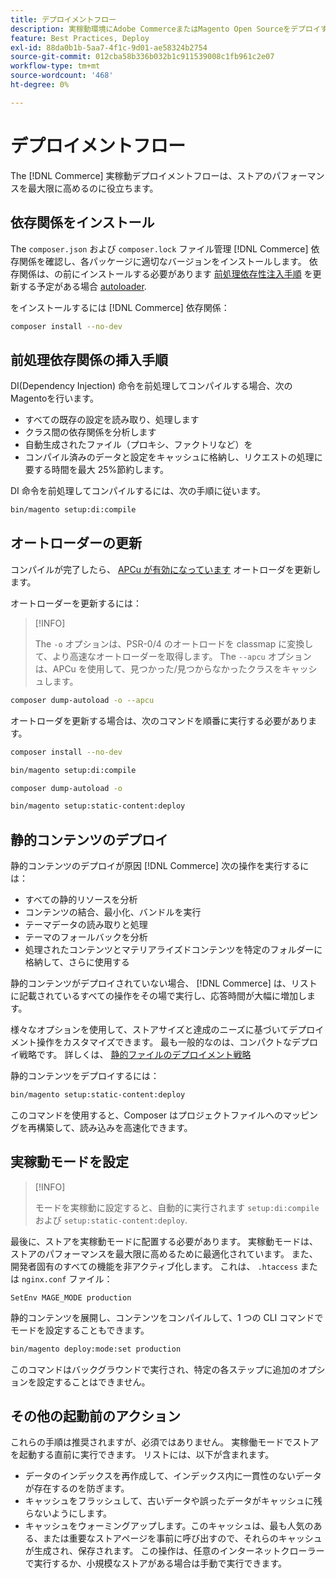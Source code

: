```yaml
---
title: デプロイメントフロー
description: 実稼動環境にAdobe CommerceまたはMagento Open Sourceをデプロイするために必要な手順について説明します。
feature: Best Practices, Deploy
exl-id: 88da0b1b-5aa7-4f1c-9d01-ae58324b2754
source-git-commit: 012cba58b336b032b1c911539008c1fb961c2e07
workflow-type: tm+mt
source-wordcount: '468'
ht-degree: 0%

---
```


# デプロイメントフロー

The [!DNL Commerce] 実稼動デプロイメントフローは、ストアのパフォーマンスを最大限に高めるのに役立ちます。

## 依存関係をインストール

The `composer.json` および `composer.lock` ファイル管理 [!DNL Commerce] 依存関係を確認し、各パッケージに適切なバージョンをインストールします。 依存関係は、の前にインストールする必要があります [前処理依存性注入手順](#preprocess-dependency-injection-instructions) を更新する予定がある場合 [autoloader](#update-the-autoloader).

をインストールするには [!DNL Commerce] 依存関係：

```bash
composer install --no-dev
```

## 前処理依存関係の挿入手順

DI(Dependency Injection) 命令を前処理してコンパイルする場合、次のMagentoを行います。

* すべての既存の設定を読み取り、処理します
* クラス間の依存関係を分析します
* 自動生成されたファイル（プロキシ、ファクトリなど）を
* コンパイル済みのデータと設定をキャッシュに格納し、リクエストの処理に要する時間を最大 25%節約します。

DI 命令を前処理してコンパイルするには、次の手順に従います。

```bash
bin/magento setup:di:compile
```

## オートローダーの更新

コンパイルが完了したら、 [APCu が有効になっています](../performance/software.md#php-settings) オートローダを更新します。

オートローダーを更新するには：

>[!INFO]
>
>The `-o` オプションは、PSR-0/4 のオートロードを classmap に変換して、より高速なオートローダーを取得します。 The `--apcu` オプションは、APCu を使用して、見つかった/見つからなかったクラスをキャッシュします。

```bash
composer dump-autoload -o --apcu
```

オートローダを更新する場合は、次のコマンドを順番に実行する必要があります。

```bash
composer install --no-dev
```

```bash
bin/magento setup:di:compile
```

```bash
composer dump-autoload -o
```

```bash
bin/magento setup:static-content:deploy
```

## 静的コンテンツのデプロイ

静的コンテンツのデプロイが原因 [!DNL Commerce] 次の操作を実行するには：

* すべての静的リソースを分析
* コンテンツの結合、最小化、バンドルを実行
* テーマデータの読み取りと処理
* テーマのフォールバックを分析
* 処理されたコンテンツとマテリアライズドコンテンツを特定のフォルダーに格納して、さらに使用する

静的コンテンツがデプロイされていない場合、 [!DNL Commerce] は、リストに記載されているすべての操作をその場で実行し、応答時間が大幅に増加します。

様々なオプションを使用して、ストアサイズと達成のニーズに基づいてデプロイメント操作をカスタマイズできます。 最も一般的なのは、コンパクトなデプロイ戦略です。 詳しくは、 [静的ファイルのデプロイメント戦略](../configuration/cli/static-view-file-strategy.md)

静的コンテンツをデプロイするには：

```bash
bin/magento setup:static-content:deploy
```

このコマンドを使用すると、Composer はプロジェクトファイルへのマッピングを再構築して、読み込みを高速化できます。

## 実稼動モードを設定

>[!INFO]
>
>モードを実稼動に設定すると、自動的に実行されます `setup:di:compile` および `setup:static-content:deploy`.

最後に、ストアを実稼動モードに配置する必要があります。 実稼動モードは、ストアのパフォーマンスを最大限に高めるために最適化されています。 また、開発者固有のすべての機能を非アクティブ化します。 これは、 `.htaccess` または `nginx.conf` ファイル：

`SetEnv MAGE_MODE production`

静的コンテンツを展開し、コンテンツをコンパイルして、1 つの CLI コマンドでモードを設定することもできます。

```bash
bin/magento deploy:mode:set production
```

このコマンドはバックグラウンドで実行され、特定の各ステップに追加のオプションを設定することはできません。

## その他の起動前のアクション

これらの手順は推奨されますが、必須ではありません。 実稼働モードでストアを起動する直前に実行できます。 リストには、以下が含まれます。

* データのインデックスを再作成して、インデックス内に一貫性のないデータが存在するのを防ぎます。
* キャッシュをフラッシュして、古いデータや誤ったデータがキャッシュに残らないようにします。
* キャッシュをウォーミングアップします。このキャッシュは、最も人気のある、または重要なストアページを事前に呼び出すので、それらのキャッシュが生成され、保存されます。 この操作は、任意のインターネットクローラーで実行するか、小規模なストアがある場合は手動で実行できます。

